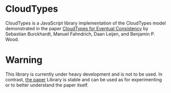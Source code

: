 CloudTypes
==========

CloudTypes is a JavaScript library implementation of the CloudTypes model demonstrated in the paper [CloudTypes for Eventual Consistency](http://research.microsoft.com/apps/pubs/default.aspx?id=163842) by Sebastian Burckhardt, Manuel Fahndrich, Daan Leijen, and Benjamin P. Wood.


Warning
=======

This library is currently under heavy development and is not to be used. In contrast, [the paper](http://www.github.com/ticup/CloudTypes-paper) Library is stable and can be used as for experimenting or to better understand the paper itself.